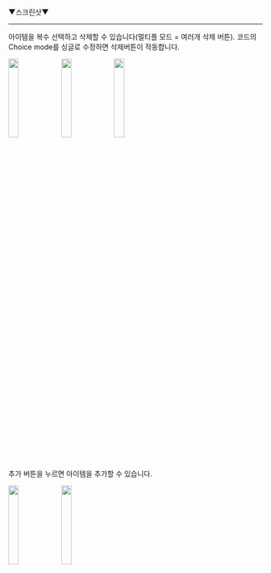 

<br><br>
▼스크린샷▼
<hr/>
<div float:left>
<p>아이템을 복수 선택하고 삭제할 수 있습니다(멀티플 모드 = 여러개 삭제 버튼). 코드의 Choice mode를 싱글로 수정하면 삭제버튼이 작동합니다.</p>
<img src="https://user-images.githubusercontent.com/37690467/104333237-5a810f80-5534-11eb-9ede-1ffdf550177c.png" width="20%" ></img>
<img src="https://user-images.githubusercontent.com/37690467/104333240-5b19a600-5534-11eb-80fd-c43361dcb75e.png" width="20%"></img>
<img src="https://user-images.githubusercontent.com/37690467/104333242-5b19a600-5534-11eb-8a1a-194e9279b9aa.png" width="20%" ></img>
</div>
<br>
<div float:left>
<p>추가 버튼을 누르면 아이템을 추가할 수 있습니다.</p>
<img src="https://user-images.githubusercontent.com/37690467/104333244-5bb23c80-5534-11eb-9e0a-0a2bbb232648.png" width="20%"></img>
<img src="https://user-images.githubusercontent.com/37690467/104333227-58b74c00-5534-11eb-88c6-e029e0fa0b3e.png" width="20%"></img>
</div>

